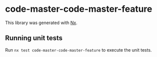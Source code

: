 # code-master-code-master-feature

This library was generated with [Nx](https://nx.dev).

## Running unit tests

Run `nx test code-master-code-master-feature` to execute the unit tests.
